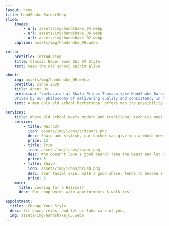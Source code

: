 ```yaml
---
layout: home
title: HandShake BarberShop
slide:
    images:
        - url: assets/img/handshake_04.webp
        - url: assets/img/handshake_06.webp
        - url: assets/img/handshake_02.webp
    caption: assets/img/handshake_08.webp

intro:
    pretitle: Introducing
    title: Classic Never Goes Out Of Style
    text: Keep the old school spirit alive.

about:
    img: assets/img/handshake_06.webp
    pretitle: since 2020
    title: About Us
    prelusion: "<b>Located at Skala Prinos Thassou,</b> HandShake BarberShop is a place where you can get a haircut, shave, or beard trim. 
    Driven by our philosophy of delivering quality and consistency in laid back surrounding to make effortless style, we aim to creat in hair a refreshing take on the past while anticipating the new. We are dedicated to providing the best service to our clients. We are committed to providing a unique experience for each and every client."
    text: A man only old school barbershop. offers men the possibility to have an experience that is not just a classic haircut or a shave, but the old school atmosphere

services:
    title: Where old school meets modern and traditional technics meet the latest trends.
    service:
        - title: Haircut
          icon: assets/img/icons/scissors.png
          desc: Sharp and stylish, our barber can give you a whole new look. Whether bold and futuristic, or minimal and dapper, we have just the slice for you
          price: 12
        - title: Trim
          icon: assets/img/icons/razor.png
          desc: Who doesn't love a good beard? Tame the beast and let us primp your beard to perfection. From simple trims to innovative styles, this one is truly for fellas.
          price: 5
        - title: Shave
          icon: assets/img/icons/brush.png
          desc: Your facial skin, with a good shave, tends to become smoother, cleaner and healthier.All you do is lie back and relax.
          price: 5
    more:
      title: Looking for a Haircut?
      desc: Our shop works with appointments & walk-ins!
  
appointment:
  title:  Change Your Style 
  desc: Sit down, relax, and let us take care of you.
  img: assets/img/handshake_05.webp
---
```

